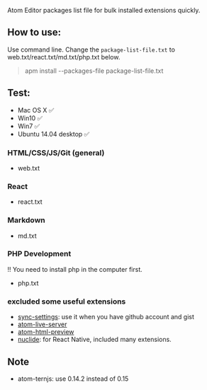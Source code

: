 Atom Editor packages list file for bulk installed extensions quickly.

## How to use:

Use command line. Change the `package-list-file.txt` to web.txt/react.txt/md.txt/php.txt below.

> apm install --packages-file package-list-file.txt

## Test:

- Mac OS X ✅
- Win10 ✅
- Win7 ✅
- Ubuntu 14.04 desktop ✅

### HTML/CSS/JS/Git (general)

- web.txt

### React

- react.txt

### Markdown

- md.txt

### PHP Development

!! You need to install php in the computer first.

- php.txt

### excluded some useful extensions

- [sync-settings](https://atom.io/packages/sync-settings): use it when you have github account and gist
- [atom-live-server](https://atom.io/packages/atom-live-server)
- [atom-html-preview](https://atom.io/packages/atom-html-preview)
- [nuclide](https://atom.io/packages/nuclide): for React Native, included many extensions.

## Note

- atom-ternjs: use 0.14.2 instead of 0.15
